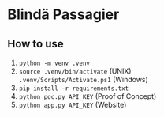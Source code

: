# Blindä Passagier
## How to use
1. `python -m venv .venv`
2. `source .venv/bin/activate` (UNIX)  
`.venv/Scripts/Activate.ps1` (Windows)  
3. `pip install -r requirements.txt`  
4. `python poc.py API_KEY` (Proof of Concept)  
5. `python app.py API_KEY` (Website)  